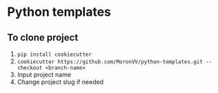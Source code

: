 # Python templates

## To clone project
1. `pip install cookiecutter`
1. `cookiecutter https://github.com/MoronVV/python-templates.git --checkout <branch-name>`
1. Input project name
1. Change project slug if needed
